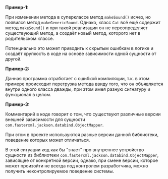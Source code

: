 **Пример-1:**

При изменении метода в суперклассе метод `makeSound()` исчез, но появился метод `makeGenericSound`. 
Однако, класс `Cat` всё ещё содержит метод `makeSound()` и при такой реализации он не переопределяет существующий метод, а создаёт новый метод, которого нет в родительском классе.

Потенциально это может приводить к скрытым ошибкам в логике и создаёт хрупкость в коде на основе зависимости одной сущности от другой.


**Пример-2:**

Данная программа отработает с ошибкой компиляции, т.к. в этом примере происходит перегрузка метода ввиду того, что он объявляется внутри одного класса дважды, при этом имея разную сигнатуру и функционал в целом.


**Пример-3:**

Комментарий в коде говорит о том, что существуют различные версии внешней зависимости для сущности `com.fasterxml.jackson.databind.ObjectMapper`.

При этом в проекте используются разные версии данной библиотеки, поведение которых может отличаться.

В этой ситуации код как бы "знает" про внутреннее устройство сущности из библиотеки `com.fasterxml.jackson.databind.ObjectMapper`, зависящее от конкретной версии, однако, при смене версии, которое может произойти не всегда под контролем разработчика, можно получить неконтролируемое поведение системы.
